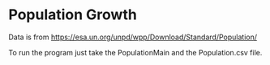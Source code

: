 # Population Growth

Data is from https://esa.un.org/unpd/wpp/Download/Standard/Population/

To run the program just take the PopulationMain and the Population.csv file.

